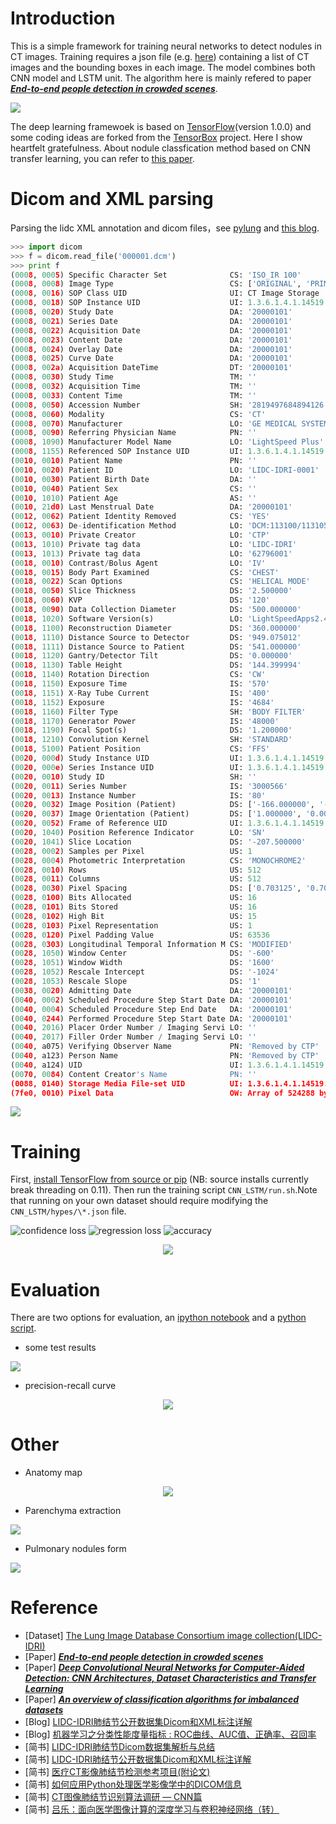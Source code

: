 # Introduction

This is a simple framework for training neural networks to detect nodules in CT images. Training requires a json file (e.g. [here](https://github.com/zhwhong/lidc_nodule_detection/blob/master/CNN_LSTM/hypes/lstm_rezoom_lung.json)) containing a list of CT images and the bounding boxes in each image. The model combines both CNN model and LSTM unit. The algorithm here is mainly refered to paper [***End-to-end people detection in crowded scenes***](https://arxiv.org/abs/1506.04878).

![](images/detect.png)

The deep learning framewoek is based on [TensorFlow](https://github.com/tensorflow/tensorflow)(version 1.0.0) and some coding ideas are forked from the [TensorBox](https://github.com/TensorBox/TensorBox) project. Here I show heartfelt gratefulness.
About nodule classfication method based on CNN transfer learning, you can refer to [this paper](https://arxiv.org/abs/1602.03409).

# Dicom and XML parsing

Parsing the lidc XML annotation and dicom files，see [pylung](https://github.com/zhwhong/lidc_nodule_detection/blob/master/pylung) and [this blog](http://zhwhong.ml/2017/03/27/LIDC-Dicom-data-and-XML-annotation-parse/).

```python
>>> import dicom
>>> f = dicom.read_file('000001.dcm')
>>> print f
(0008, 0005) Specific Character Set              CS: 'ISO_IR 100'
(0008, 0008) Image Type                          CS: ['ORIGINAL', 'PRIMARY', 'AXIAL']
(0008, 0016) SOP Class UID                       UI: CT Image Storage
(0008, 0018) SOP Instance UID                    UI: 1.3.6.1.4.1.14519.5.2.1.6279.6001.143451261327128179989900675595
(0008, 0020) Study Date                          DA: '20000101'
(0008, 0021) Series Date                         DA: '20000101'
(0008, 0022) Acquisition Date                    DA: '20000101'
(0008, 0023) Content Date                        DA: '20000101'
(0008, 0024) Overlay Date                        DA: '20000101'
(0008, 0025) Curve Date                          DA: '20000101'
(0008, 002a) Acquisition DateTime                DT: '20000101'
(0008, 0030) Study Time                          TM: ''
(0008, 0032) Acquisition Time                    TM: ''
(0008, 0033) Content Time                        TM: ''
(0008, 0050) Accession Number                    SH: '2819497684894126'
(0008, 0060) Modality                            CS: 'CT'
(0008, 0070) Manufacturer                        LO: 'GE MEDICAL SYSTEMS'
(0008, 0090) Referring Physician Name            PN: ''
(0008, 1090) Manufacturer Model Name             LO: 'LightSpeed Plus'
(0008, 1155) Referenced SOP Instance UID         UI: 1.3.6.1.4.1.14519.5.2.1.6279.6001.675906998158803995297223798692
(0010, 0010) Patient Name                        PN: ''
(0010, 0020) Patient ID                          LO: 'LIDC-IDRI-0001'
(0010, 0030) Patient Birth Date                  DA: ''
(0010, 0040) Patient Sex                         CS: ''
(0010, 1010) Patient Age                         AS: ''
(0010, 21d0) Last Menstrual Date                 DA: '20000101'
(0012, 0062) Patient Identity Removed            CS: 'YES'
(0012, 0063) De-identification Method            LO: 'DCM:113100/113105/113107/113108/113109/113111'
(0013, 0010) Private Creator                     LO: 'CTP'
(0013, 1010) Private tag data                    LO: 'LIDC-IDRI'
(0013, 1013) Private tag data                    LO: '62796001'
(0018, 0010) Contrast/Bolus Agent                LO: 'IV'
(0018, 0015) Body Part Examined                  CS: 'CHEST'
(0018, 0022) Scan Options                        CS: 'HELICAL MODE'
(0018, 0050) Slice Thickness                     DS: '2.500000'
(0018, 0060) KVP                                 DS: '120'
(0018, 0090) Data Collection Diameter            DS: '500.000000'
(0018, 1020) Software Version(s)                 LO: 'LightSpeedApps2.4.2_H2.4M5'
(0018, 1100) Reconstruction Diameter             DS: '360.000000'
(0018, 1110) Distance Source to Detector         DS: '949.075012'
(0018, 1111) Distance Source to Patient          DS: '541.000000'
(0018, 1120) Gantry/Detector Tilt                DS: '0.000000'
(0018, 1130) Table Height                        DS: '144.399994'
(0018, 1140) Rotation Direction                  CS: 'CW'
(0018, 1150) Exposure Time                       IS: '570'
(0018, 1151) X-Ray Tube Current                  IS: '400'
(0018, 1152) Exposure                            IS: '4684'
(0018, 1160) Filter Type                         SH: 'BODY FILTER'
(0018, 1170) Generator Power                     IS: '48000'
(0018, 1190) Focal Spot(s)                       DS: '1.200000'
(0018, 1210) Convolution Kernel                  SH: 'STANDARD'
(0018, 5100) Patient Position                    CS: 'FFS'
(0020, 000d) Study Instance UID                  UI: 1.3.6.1.4.1.14519.5.2.1.6279.6001.298806137288633453246975630178
(0020, 000e) Series Instance UID                 UI: 1.3.6.1.4.1.14519.5.2.1.6279.6001.179049373636438705059720603192
(0020, 0010) Study ID                            SH: ''
(0020, 0011) Series Number                       IS: '3000566'
(0020, 0013) Instance Number                     IS: '80'
(0020, 0032) Image Position (Patient)            DS: ['-166.000000', '-171.699997', '-207.500000']
(0020, 0037) Image Orientation (Patient)         DS: ['1.000000', '0.000000', '0.000000', '0.000000', '1.000000', '0.000000']
(0020, 0052) Frame of Reference UID              UI: 1.3.6.1.4.1.14519.5.2.1.6279.6001.229925374658226729607867499499
(0020, 1040) Position Reference Indicator        LO: 'SN'
(0020, 1041) Slice Location                      DS: '-207.500000'
(0028, 0002) Samples per Pixel                   US: 1
(0028, 0004) Photometric Interpretation          CS: 'MONOCHROME2'
(0028, 0010) Rows                                US: 512
(0028, 0011) Columns                             US: 512
(0028, 0030) Pixel Spacing                       DS: ['0.703125', '0.703125']
(0028, 0100) Bits Allocated                      US: 16
(0028, 0101) Bits Stored                         US: 16
(0028, 0102) High Bit                            US: 15
(0028, 0103) Pixel Representation                US: 1
(0028, 0120) Pixel Padding Value                 US: 63536
(0028, 0303) Longitudinal Temporal Information M CS: 'MODIFIED'
(0028, 1050) Window Center                       DS: '-600'
(0028, 1051) Window Width                        DS: '1600'
(0028, 1052) Rescale Intercept                   DS: '-1024'
(0028, 1053) Rescale Slope                       DS: '1'
(0038, 0020) Admitting Date                      DA: '20000101'
(0040, 0002) Scheduled Procedure Step Start Date DA: '20000101'
(0040, 0004) Scheduled Procedure Step End Date   DA: '20000101'
(0040, 0244) Performed Procedure Step Start Date DA: '20000101'
(0040, 2016) Placer Order Number / Imaging Servi LO: ''
(0040, 2017) Filler Order Number / Imaging Servi LO: ''
(0040, a075) Verifying Observer Name             PN: 'Removed by CTP'
(0040, a123) Person Name                         PN: 'Removed by CTP'
(0040, a124) UID                                 UI: 1.3.6.1.4.1.14519.5.2.1.6279.6001.335419887712224178340067932923
(0070, 0084) Content Creator's Name              PN: ''
(0088, 0140) Storage Media File-set UID          UI: 1.3.6.1.4.1.14519.5.2.1.6279.6001.211790042620307056609660772296
(7fe0, 0010) Pixel Data                          OW: Array of 524288 bytes
```

![](images/parse_xml.png)

# Training

First, [install TensorFlow from source or pip](https://www.tensorflow.org/versions/r0.11/get_started/os_setup#pip-installation) (NB: source installs currently break threading on 0.11). Then run the training script `CNN_LSTM/run.sh`.Note that running on your own dataset should require modifying the `CNN_LSTM/hypes/\*.json` file.

![confidence loss](images/loss1.png)
![regression loss](images/loss2.png)
![accuracy](images/accuracy.png)

<p style="text-align:center;"><img src="images/tensorboard.png"  /></p>

# Evaluation

There are two options for evaluation, an [ipython notebook](https://github.com/zhwhong/lidc_nodule_detection/blob/master/CNN_LSTM/evaluate.ipynb) and a [python script](https://github.com/zhwhong/lidc_nodule_detection/blob/master/CNN_LSTM/evaluate.py).

- some test results

![](images/result_example.png)

- precision-recall curve

<p style="text-align:center;"><img src="images/test.png"  /></p>

# Other

- Anatomy map

<p style="text-align:center;"><img src="images/lung.png"  /></p>

- Parenchyma extraction

![](images/parenchyma.png)

- Pulmonary nodules form

![](images/nodule.png)


# Reference

- [Dataset] [The Lung Image Database Consortium image collection(LIDC-IDRI)](https://wiki.cancerimagingarchive.net/display/Public/LIDC-IDRI)
- [Paper] [***End-to-end people detection in crowded scenes***](https://arxiv.org/abs/1506.04878)
- [Paper] [***Deep Convolutional Neural Networks for Computer-Aided Detection: CNN Architectures, Dataset Characteristics and Transfer Learning***](https://arxiv.org/abs/1602.03409)
- [Paper] [***An overview of classification algorithms for imbalanced datasets***](http://www.ijetae.com/files/Volume2Issue4/IJETAE_0412_07.pdf)
- [Blog] [LIDC-IDRI肺结节公开数据集Dicom和XML标注详解](http://zhwhong.ml/2017/03/27/LIDC-Dicom-data-and-XML-annotation-parse/)
- [Blog] [机器学习之分类性能度量指标 : ROC曲线、AUC值、正确率、召回率](http://zhwhong.ml/2017/04/14/ROC-AUC-Precision-Recall-analysis/)
- [简书] [LIDC-IDRI肺结节Dicom数据集解析与总结](http://www.jianshu.com/p/9c1facf70b01)
- [简书] [LIDC-IDRI肺结节公开数据集Dicom和XML标注详解](http://www.jianshu.com/p/c4e9e18195eb)
- [简书] [医疗CT影像肺结节检测参考项目(附论文)](http://www.jianshu.com/p/14df9c48453a)
- [简书] [如何应用Python处理医学影像学中的DICOM信息](http://www.jianshu.com/p/df64088e9b6b)
- [简书] [CT图像肺结节识别算法调研 — CNN篇](http://www.jianshu.com/p/e7dbad9e48ff)
- [简书] [吕乐：面向医学图像计算的深度学习与卷积神经网络（转）](http://www.jianshu.com/p/d29223ee2cb2)
